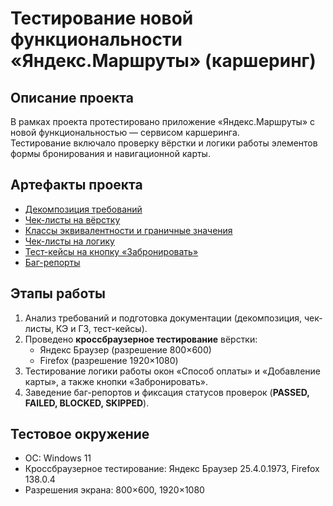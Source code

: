 # Тестирование новой функциональности «Яндекс.Маршруты» (каршеринг)  

## Описание проекта  
В рамках проекта протестировано приложение «Яндекс.Маршруты» с новой функциональностью — сервисом каршеринга.  
Тестирование включало проверку вёрстки и логики работы элементов формы бронирования и навигационной карты.  

## Артефакты проекта  
- [Декомпозиция требований](./decomposition.pdf)  
- [Чек-листы на вёрстку](./checklists-layout.pdf)  
- [Классы эквивалентности и граничные значения](./ce-bva.pdf)  
- [Чек-листы на логику](./checklists-logic.pdf)  
- [Тест-кейсы на кнопку «Забронировать»](./test-cases.pdf)  
- [Баг-репорты](./bug-reports.pdf)  

## Этапы работы  
1. Анализ требований и подготовка документации (декомпозиция, чек-листы, КЭ и ГЗ, тест-кейсы).  
2. Проведено **кроссбраузерное тестирование** вёрстки:  
   - Яндекс Браузер (разрешение 800×600)  
   - Firefox (разрешение 1920×1080)  
3. Тестирование логики работы окон «Способ оплаты» и «Добавление карты», а также кнопки «Забронировать».  
4. Заведение баг-репортов и фиксация статусов проверок (**PASSED, FAILED, BLOCKED, SKIPPED**).  

## Тестовое окружение  
- ОС: Windows 11  
- Кроссбраузерное тестирование: Яндекс Браузер 25.4.0.1973, Firefox 138.0.4  
- Разрешения экрана: 800×600, 1920×1080
